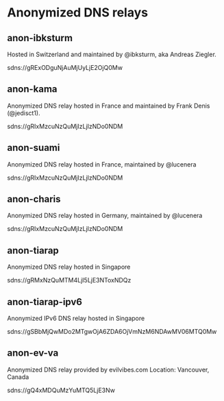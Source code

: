 # Anonymized DNS relays

## anon-ibksturm

Hosted in Switzerland and maintained by @ibksturm, aka Andreas Ziegler.

sdns://gRExODguNjAuMjUyLjE2OjQ0Mw

## anon-kama

Anonymized DNS relay hosted in France and maintained by Frank Denis (@jedisct1).

sdns://gRIxMzcuNzQuMjIzLjIzNDo0NDM

## anon-suami

Anonymized DNS relay hosted in France, maintained by @lucenera

sdns://gRIxMzcuNzQuMjIzLjIzNDo0NDM

## anon-charis

Anonymized DNS relay hosted in Germany, maintained by @lucenera

sdns://gRIxMzcuNzQuMjIzLjIzNDo0NDM

## anon-tiarap

Anonymized DNS relay hosted in Singapore

sdns://gRMxNzQuMTM4LjI5LjE3NToxNDQz

## anon-tiarap-ipv6

Anonymized IPv6 DNS relay hosted in Singapore

sdns://gSBbMjQwMDo2MTgwOjA6ZDA6OjVmNzM6NDAwMV06MTQ0Mw

## anon-ev-va

Anonymized DNS relay provided by evilvibes.com Location: Vancouver, Canada

sdns://gQ4xMDQuMzYuMTQ5LjE3Nw
